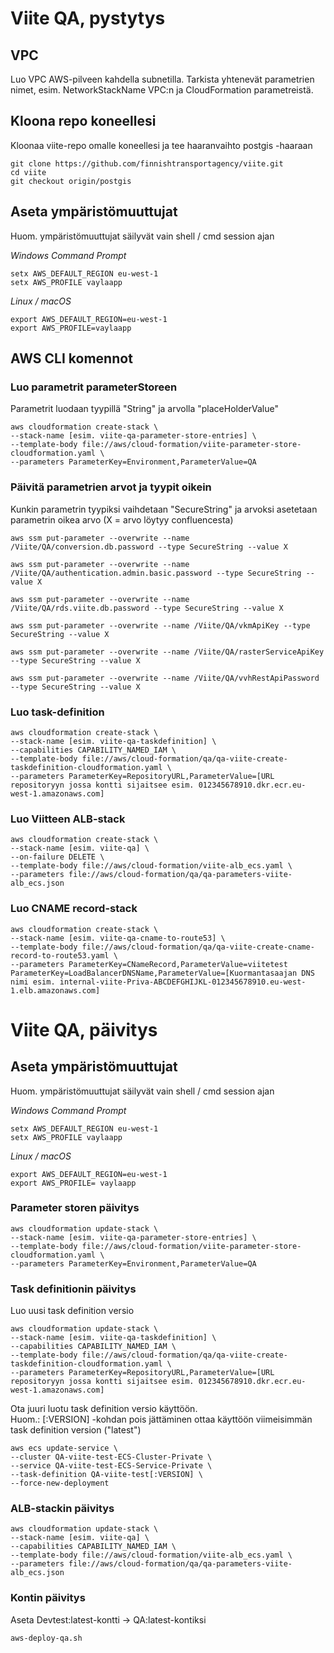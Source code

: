 # Viite QA, pystytys
## VPC
Luo VPC AWS-pilveen kahdella subnetilla.
Tarkista yhtenevät parametrien nimet, esim. NetworkStackName VPC:n ja CloudFormation parametreistä.

## Kloona repo koneellesi
Kloonaa viite-repo omalle koneellesi ja tee haaranvaihto postgis -haaraan

```
git clone https://github.com/finnishtransportagency/viite.git
cd viite
git checkout origin/postgis
```
## Aseta ympäristömuuttujat
Huom. ympäristömuuttujat säilyvät vain shell / cmd session ajan

*Windows Command Prompt*
```
setx AWS_DEFAULT_REGION eu-west-1
setx AWS_PROFILE vaylaapp
```

*Linux / macOS*
```
export AWS_DEFAULT_REGION=eu-west-1
export AWS_PROFILE=vaylaapp
```
## AWS CLI komennot

### Luo parametrit parameterStoreen
Parametrit luodaan tyypillä "String" ja arvolla "placeHolderValue"
```
aws cloudformation create-stack \
--stack-name [esim. viite-qa-parameter-store-entries] \
--template-body file://aws/cloud-formation/viite-parameter-store-cloudformation.yaml \
--parameters ParameterKey=Environment,ParameterValue=QA 
```
### Päivitä parametrien arvot ja tyypit oikein
Kunkin parametrin tyypiksi vaihdetaan "SecureString" ja arvoksi asetetaan parametrin oikea arvo (X = arvo löytyy confluencesta)
```
aws ssm put-parameter --overwrite --name /Viite/QA/conversion.db.password --type SecureString --value X

aws ssm put-parameter --overwrite --name /Viite/QA/authentication.admin.basic.password --type SecureString --value X

aws ssm put-parameter --overwrite --name /Viite/QA/rds.viite.db.password --type SecureString --value X

aws ssm put-parameter --overwrite --name /Viite/QA/vkmApiKey --type SecureString --value X

aws ssm put-parameter --overwrite --name /Viite/QA/rasterServiceApiKey --type SecureString --value X

aws ssm put-parameter --overwrite --name /Viite/QA/vvhRestApiPassword --type SecureString --value X
```

### Luo task-definition

```
aws cloudformation create-stack \
--stack-name [esim. viite-qa-taskdefinition] \
--capabilities CAPABILITY_NAMED_IAM \
--template-body file://aws/cloud-formation/qa/qa-viite-create-taskdefinition-cloudformation.yaml \
--parameters ParameterKey=RepositoryURL,ParameterValue=[URL repositoryyn jossa kontti sijaitsee esim. 012345678910.dkr.ecr.eu-west-1.amazonaws.com]
```

### Luo Viitteen ALB-stack
```
aws cloudformation create-stack \
--stack-name [esim. viite-qa] \
--on-failure DELETE \
--template-body file://aws/cloud-formation/viite-alb_ecs.yaml \
--parameters file://aws/cloud-formation/qa/qa-parameters-viite-alb_ecs.json
```

### Luo CNAME record-stack
```
aws cloudformation create-stack \
--stack-name [esim. viite-qa-cname-to-route53] \
--template-body file://aws/cloud-formation/qa/qa-viite-create-cname-record-to-route53.yaml \
--parameters ParameterKey=CNameRecord,ParameterValue=viitetest ParameterKey=LoadBalancerDNSName,ParameterValue=[Kuormantasaajan DNS nimi esim. internal-viite-Priva-ABCDEFGHIJKL-012345678910.eu-west-1.elb.amazonaws.com]
```

# Viite QA, päivitys

## Aseta ympäristömuuttujat
Huom. ympäristömuuttujat säilyvät vain shell / cmd session ajan

*Windows Command Prompt*
```
setx AWS_DEFAULT_REGION eu-west-1
setx AWS_PROFILE vaylaapp
```

*Linux / macOS*
```
export AWS_DEFAULT_REGION=eu-west-1
export AWS_PROFILE= vaylaapp
```

### Parameter storen päivitys
```
aws cloudformation update-stack \
--stack-name [esim. viite-qa-parameter-store-entries] \
--template-body file://aws/cloud-formation/viite-parameter-store-cloudformation.yaml \
--parameters ParameterKey=Environment,ParameterValue=QA 
```

### Task definitionin päivitys
Luo uusi task definition versio
```
aws cloudformation update-stack \
--stack-name [esim. viite-qa-taskdefinition] \
--capabilities CAPABILITY_NAMED_IAM \
--template-body file://aws/cloud-formation/qa/qa-viite-create-taskdefinition-cloudformation.yaml \
--parameters ParameterKey=RepositoryURL,ParameterValue=[URL repositoryyn jossa kontti sijaitsee esim. 012345678910.dkr.ecr.eu-west-1.amazonaws.com]
```
Ota juuri luotu task definition versio käyttöön. \
Huom.: [:VERSION] -kohdan pois jättäminen ottaa käyttöön viimeisimmän task definition version ("latest") 
```
aws ecs update-service \
--cluster QA-viite-test-ECS-Cluster-Private \
--service QA-viite-test-ECS-Service-Private \
--task-definition QA-viite-test[:VERSION] \
--force-new-deployment
```

### ALB-stackin päivitys
```
aws cloudformation update-stack \
--stack-name [esim. viite-qa] \
--capabilities CAPABILITY_NAMED_IAM \
--template-body file://aws/cloud-formation/viite-alb_ecs.yaml \
--parameters file://aws/cloud-formation/qa/qa-parameters-viite-alb_ecs.json
```

### Kontin päivitys
Aseta Devtest:latest-kontti -> QA:latest-kontiksi
```
aws-deploy-qa.sh
```
